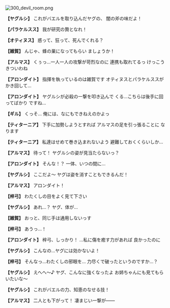 
![300_devil_room.png](../images/backgrounds/300_devil_room.png)

**【ヤグルシ】**
これがバエルを取り込んだヤグの、
闇の斧の味だよ！

**【パラケルスス】**
我が研究の贄となれ！

**【オティヌス】**
惑って、狂って、死んでくれる？

**【雑賀】**
んじゃ、蜂の巣になってもらい
ましょうか！

**【アルマス】**
くぅっ…一人一人の攻撃が苛烈なのに
連携も取れてるっ
けっこうきついわね

**【アロンダイト】**
指揮を執っているのは雑賀です
オティヌスとパラケルススが
かき回して…

**【アロンダイト】**
ヤグルシが必殺の一撃を叩き込んで
くる…こちらは後手に回ってばかり
ですね…

**【ギル】**
くっそ…
俺には、なにもできねえのかよっ

**【ティターニア】**
下手に加勢しようとすれば
アルマスの足を引っ張ることに
なります

**【ティターニア】**
私達はせめて巻き込まれないよう
避難しておくくらいしか…

**【アルマス】**
待って！
ヤグルシの姿が見当たらないっ？

**【アロンダイト】**
そんな！？
一体、いつの間に…

**【ヤグルシ】**
ここだよ～
ヤグは姿を消すこともできるんだ！

**【アルマス】**
アロンダイト！

**【梓弓】**
わたくしの目をよく見て下さい

**【ヤグルシ】**
あれ…？
ヤグ、体が…

**【雑賀】**
おっと、同じ手は通用しないっす

**【梓弓】**
あうっ…！

**【アロンダイト】**
梓弓、しっかり！
…私に傷を癒す力があれば
良かったのに

**【ヤグルシ】**
こんなの…ヤグには効かないよ！

**【梓弓】**
そんなっ…わたくしの邪眼を…
力尽くで破ったというのですか…？

**【ヤグルシ】**
えへへ～♪
ヤグ、こんなに強くなったよ
お姉ちゃんにも見てもらいたいな～

**【ヤグルシ】**
これがバエルの力、知恵のなせる技！

**【アルマス】**
二人とも下がって！
凄まじい一撃が――
